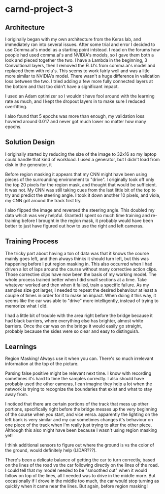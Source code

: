 # carnd-project-3

## Architecture
I originally began with my own architecture from the Keras lab, and immediately ran into several issues. After some trial and error I decided to use Comma.ai's model as a starting point intstead. I read on the forums how people had used comma.ai's and NVIDIA's models, so I gave them both a look and pieced together the two. I have a Lambda in the beginning, 3 Convultional layers, then I removed the ELU's from comma.ai's model and replaced them with relu's. This seems to work fairly well and was a litle more similar to NVIDIA's model. There wasn't a huge difference in validation loss between the two. I tried adding a few more fully connected layers at the bottom and that too didn't have a significant impact.

I used an Adam optimizer so I wouldn't have fool around with the learning rate as much, and I kept the dropout layers in to make sure I reduced overfitting.

I also found that 5 epochs was more than enough, my validation loss hovered around 0.017 and never got much lower no matter how many epochs.

## Solution Design
I originally started by reducing the size of the image to 32x16 so my laptop could handle that kind of workload. I used a generator, but I didn't load from disk in the generator, it 

Before region masking it appears that my CNN might have been using pieces of the surrounding environment to "drive". I originally took off only the top 20 pixels for the region mask, and thought that would be sufficient. It was not. My CNN was still taking cues from the last little bit of the top to try and predict the steering angle. I took it down another 10 pixels, and viola, my CNN got around the track first try.

I also flipped the image and reversed the steering angle. This doubled my data which was very helpful. Granted I spent so much time training and re-training before I brought in the region mask, it probably would have been better to just have figured out how to use the right and left cameras.

## Training Process
The tricky part about having a ton of data was that it knows the course mainly goes left, and then always thinks it should turn left, but this was happening before I put region masking in. This also occurred when I had driven a lot of laps around the course without many corrective action clips. Those corrective clips have now been the basis of my working model. The whole process trained better when I did small sections at a time. Take whatever worked and then when it failed, train a specific failure. As my samples size got larger, I needed to repeat the desired behaviour at least a couple of times in order for it to make an impact. When doing it this way, it seems like the car was able to "drive" more intelligently, instead of trying to memorize what I did.

I had a little bit of trouble with the area right before the bridge because it had black barriers, where everything else has brighter, almost white barriers. Once the car was on the bridge it would easily go straight, probably because the sides were so clear and easy to distinguish.

## Learnings
Region Masking! Always use it when you can. There's so much irrelevant information at the top of the picture.

Parsing false positive might be relevant next time. I know with recording sometimes it's hard to time the samples correctly. I also should have probably used the other cameras, I can imagine they help a lot when the network is trying to recognize the boundaries that exist and what to stay away from.

I noticed that there are certain portions of the track that mess up other portions, specifically right before the bridge messes up the very beginning of the course when you start, and vice versa. apparently the lighting on the left bank is very similar and my car sometimes changes it's behaviour on one piece of the track when I'm really just trying to alter the other piece. Although this also might have been because I wasn't using region masking yet!

I think additional sensors to figure out where the ground is vs the color of the ground, would definitely help (LIDAR???).

There's been a delicate balance of getting the car to turn correctly, based on the lines of the road vs the car following directly on the lines of the road. I could tell that my model needed to be "smoothed out" when it would follow on top of the lines, all I needed was to drive in the middle more. But occasionally if I drove in the middle too much, the car would stop turning as quickly when it came near the lines. But again, before region masking!